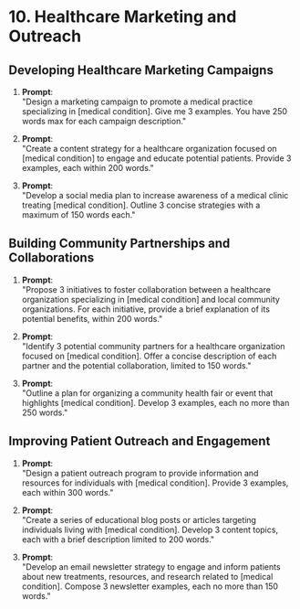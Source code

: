 # 10. Healthcare Marketing and Outreach

## Developing Healthcare Marketing Campaigns

1. **Prompt**:  
   "Design a marketing campaign to promote a medical practice specializing in [medical condition]. Give me 3 examples. You have 250 words max for each campaign description."

2. **Prompt**:  
   "Create a content strategy for a healthcare organization focused on [medical condition] to engage and educate potential patients. Provide 3 examples, each within 200 words."

3. **Prompt**:  
   "Develop a social media plan to increase awareness of a medical clinic treating [medical condition]. Outline 3 concise strategies with a maximum of 150 words each."

## Building Community Partnerships and Collaborations

1. **Prompt**:  
   "Propose 3 initiatives to foster collaboration between a healthcare organization specializing in [medical condition] and local community organizations. For each initiative, provide a brief explanation of its potential benefits, within 200 words."

2. **Prompt**:  
   "Identify 3 potential community partners for a healthcare organization focused on [medical condition]. Offer a concise description of each partner and the potential collaboration, limited to 150 words."

3. **Prompt**:  
   "Outline a plan for organizing a community health fair or event that highlights [medical condition]. Develop 3 examples, each no more than 250 words."

## Improving Patient Outreach and Engagement

1. **Prompt**:  
   "Design a patient outreach program to provide information and resources for individuals with [medical condition]. Provide 3 examples, each within 300 words."

2. **Prompt**:  
   "Create a series of educational blog posts or articles targeting individuals living with [medical condition]. Develop 3 content topics, each with a brief description limited to 200 words."

3. **Prompt**:  
   "Develop an email newsletter strategy to engage and inform patients about new treatments, resources, and research related to [medical condition]. Compose 3 newsletter examples, each no more than 150 words."